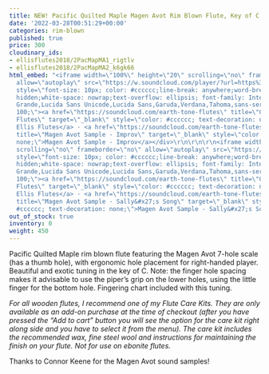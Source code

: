 ```yaml
---
title: NEW! Pacific Quilted Maple Magen Avot Rim Blown Flute, Key of C (right-handed)
date: '2022-03-28T00:51:29+00:00'
categories: rim-blown
published: true
price: 300
cloudinary_ids:
- ellisflutes2018/2PacMapMA1_rigtlv
- ellisflutes2018/2PacMapMA2_k6gk66
html_embed: "<iframe width=\"100%\" height=\"20\" scrolling=\"no\" frameborder=\"no\"
  allow=\"autoplay\" src=\"https://w.soundcloud.com/player/?url=https%3A//api.soundcloud.com/tracks/1276316077&color=%23ff5500&inverse=false&auto_play=false&show_user=true\"></iframe><div
  style=\"font-size: 10px; color: #cccccc;line-break: anywhere;word-break: normal;overflow:
  hidden;white-space: nowrap;text-overflow: ellipsis; font-family: Interstate,Lucida
  Grande,Lucida Sans Unicode,Lucida Sans,Garuda,Verdana,Tahoma,sans-serif;font-weight:
  100;\"><a href=\"https://soundcloud.com/earth-tone-flutes\" title=\"Geoffrey Ellis
  Flutes\" target=\"_blank\" style=\"color: #cccccc; text-decoration: none;\">Geoffrey
  Ellis Flutes</a> · <a href=\"https://soundcloud.com/earth-tone-flutes/magen-avot-sample-improv\"
  title=\"Magen Avot Sample - Improv\" target=\"_blank\" style=\"color: #cccccc; text-decoration:
  none;\">Magen Avot Sample - Improv</a></div>\r\n\r\n\r\n<iframe width=\"100%\" height=\"20\"
  scrolling=\"no\" frameborder=\"no\" allow=\"autoplay\" src=\"https://w.soundcloud.com/player/?url=https%3A//api.soundcloud.com/tracks/1276315624&color=%23ff5500&inverse=false&auto_play=false&show_user=true\"></iframe><div
  style=\"font-size: 10px; color: #cccccc;line-break: anywhere;word-break: normal;overflow:
  hidden;white-space: nowrap;text-overflow: ellipsis; font-family: Interstate,Lucida
  Grande,Lucida Sans Unicode,Lucida Sans,Garuda,Verdana,Tahoma,sans-serif;font-weight:
  100;\"><a href=\"https://soundcloud.com/earth-tone-flutes\" title=\"Geoffrey Ellis
  Flutes\" target=\"_blank\" style=\"color: #cccccc; text-decoration: none;\">Geoffrey
  Ellis Flutes</a> · <a href=\"https://soundcloud.com/earth-tone-flutes/magen-avot-sample-sallys-song\"
  title=\"Magen Avot Sample - Sally&#x27;s Song\" target=\"_blank\" style=\"color:
  #cccccc; text-decoration: none;\">Magen Avot Sample - Sally&#x27;s Song</a></div>"
out_of_stock: true
inventory: 0
weight: 450
---
```


Pacific Quilted Maple rim blown flute featuring the Magen Avot 7-hole scale (has a thumb hole), with ergonomic hole placement for right-handed player.   Beautiful and exotic tuning in the key of C.   Note: the finger hole spacing makes it advisable to use the piper’s grip on the lower holes, using the little finger for the bottom hole.  Fingering chart included with this tuning.

*For all wooden flutes, I recommend one of my Flute Care Kits.  They are only available as an add-on purchase at the time of checkout (after you have pressed the “Add to cart” button you will see the option for the care kit right along side and you have to select it from the menu). The care kit includes the recommended wax, fine steel wool and instructions for maintaining the finish on your flute.  Not for use on ebonite flutes.*

Thanks to Connor Keene for the Magen Avot sound samples!